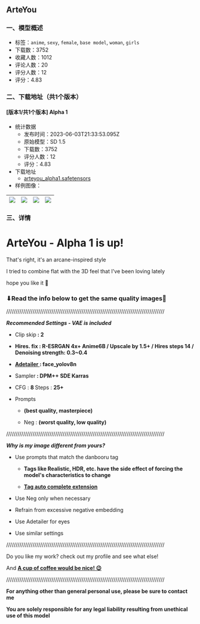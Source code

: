 ## ArteYou
### 一、模型概述

- 标签：`anime`, `sexy`, `female`, `base model`, `woman`, `girls`
- 下载数：3752
- 收藏人数：1012
- 评论人数：20
- 评分人数：12
- 评分：4.83

### 二、下载地址（共1个版本）

#### [版本1/共1个版本] Alpha 1

- 统计数据
  - 发布时间：2023-06-03T21:33:53.095Z
  - 原始模型：SD 1.5
  - 下载数：3752
  - 评分人数：12
  - 评分：4.83
- 下载地址
  - [arteyou_alpha1.safetensors](https://civitai.com/api/download/models/88669)
- 样例图像：

| <img src="https://image.civitai.com/xG1nkqKTMzGDvpLrqFT7WA/ee89e80e-1e8e-4bdf-b589-af6cea263aa7/width=450/1019924.jpeg" /> | <img src="https://image.civitai.com/xG1nkqKTMzGDvpLrqFT7WA/f110a38e-bf43-4b45-bbc9-e095fcbbe995/width=450/1019906.jpeg" /> | <img src="https://image.civitai.com/xG1nkqKTMzGDvpLrqFT7WA/cd2e44c3-df97-4879-8da0-1b3531438783/width=450/1019907.jpeg" /> | <img src="https://image.civitai.com/xG1nkqKTMzGDvpLrqFT7WA/b3f45672-6154-466a-a179-e981a4c465d5/width=450/1019904.jpeg" /> |
| ---- | ---- | ---- | ---- |


### 三、详情
<h1 id="toonyou-beta-3-is-up">ArteYou - Alpha 1 is up!</h1><p>That's right, it's an arcane-inspired style</p><p>I tried to combine flat with the 3D feel that I've been loving lately</p><p>hope you like it 🤤</p><h3 id="read-the-info-below-to-get-the-same-quality-images">⬇Read the info below to get the same quality images🙏</h3><p>////////////////////////////////////////////////////////////////////////////////////</p><p><strong><em>Recommended Settings - VAE is included</em></strong></p><ul><li><p>Clip skip<strong> : 2</strong></p></li><li><p><strong>Hires. fix : R-ESRGAN 4x+ Anime6B / Upscale by 1.5+ / Hires steps 14 / Denoising strength: 0.3~0.4</strong></p></li><li><p><a target="_blank" rel="ugc" href="https://github.com/Bing-su/adetailer"><strong>Adetailer </strong></a><strong>: face_yolov8n</strong></p></li><li><p>Sampler<strong> : DPM++ SDE Karras</strong></p></li><li><p>CFG : <strong>8 </strong>Steps : <strong>25+</strong></p></li><li><p>Prompts</p><ul><li><p><strong>(best quality, masterpiece)</strong></p></li><li><p>Neg : <strong>(worst quality, low quality)</strong></p></li></ul></li></ul><p>////////////////////////////////////////////////////////////////////////////////////</p><p><strong><em>Why is my image different from yours?</em></strong></p><ul><li><p>Use prompts that match the danbooru tag</p><ul><li><p><strong>Tags like Realistic, HDR, etc. have the side effect of forcing the model's characteristics to change</strong></p></li><li><p><a target="_blank" rel="ugc" href="https://github.com/DominikDoom/a1111-sd-webui-tagcomplete"><strong>Tag auto complete extension</strong></a></p></li></ul></li></ul><ul><li><p>Use Neg only when necessary</p></li><li><p>Refrain from excessive negative embedding</p></li><li><p>Use Adetailer for eyes</p></li><li><p>Use similar settings</p></li></ul><p>////////////////////////////////////////////////////////////////////////////////////</p><p>Do you like my work? check out my profile and see what else!</p><p>And <a target="_blank" rel="ugc" href="https://ko-fi.com/bradcatt"><strong>A cup of coffee would be nice! 😉</strong></a></p><p>////////////////////////////////////////////////////////////////////////////////////</p><p><strong>For anything other than general personal use, please be sure to contact me</strong></p><p><strong>You are solely responsible for any legal liability resulting from unethical use of this model</strong></p>